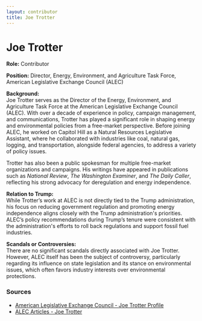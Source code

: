 ```yaml
---
layout: contributor
title: Joe Trotter
---
```


# Joe Trotter

**Role:** Contributor

**Position:** Director, Energy, Environment, and Agriculture Task Force, American Legislative Exchange Council (ALEC)

**Background:**  
Joe Trotter serves as the Director of the Energy, Environment, and Agriculture Task Force at the American Legislative Exchange Council (ALEC). With over a decade of experience in policy, campaign management, and communications, Trotter has played a significant role in shaping energy and environmental policies from a free-market perspective. Before joining ALEC, he worked on Capitol Hill as a Natural Resources Legislative Assistant, where he collaborated with industries like coal, natural gas, logging, and transportation, alongside federal agencies, to address a variety of policy issues.

Trotter has also been a public spokesman for multiple free-market organizations and campaigns. His writings have appeared in publications such as *National Review*, *The Washington Examiner*, and *The Daily Caller*, reflecting his strong advocacy for deregulation and energy independence.

**Relation to Trump:**  
While Trotter’s work at ALEC is not directly tied to the Trump administration, his focus on reducing government regulation and promoting energy independence aligns closely with the Trump administration's priorities. ALEC’s policy recommendations during Trump’s tenure were consistent with the administration's efforts to roll back regulations and support fossil fuel industries.

**Scandals or Controversies:**  
There are no significant scandals directly associated with Joe Trotter. However, ALEC itself has been the subject of controversy, particularly regarding its influence on state legislation and its stance on environmental issues, which often favors industry interests over environmental protections.

### Sources
- [American Legislative Exchange Council - Joe Trotter Profile](https://alec.org/person/joe-trotter/)
- [ALEC Articles - Joe Trotter](https://alec.org)
